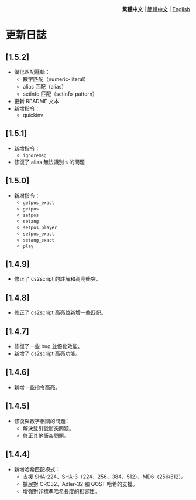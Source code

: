 <div align="right">

**繁體中文** | [簡體中文](./CHANGELOG.zh-CN.md) | [English](./CHANGELOG.en.md)

</div>

# 更新日誌

## [1.5.2]
- 優化匹配邏輯：
  - 數字匹配（numeric-literal）
  - alias 匹配（alias）
  - setinfo 匹配（setinfo-pattern）
- 更新 README 文本
- 新增指令：
  - quickinv

## [1.5.1]
- 新增指令：
  - `ignoremsg`
- 修復了 alias 無法識別 `%` 的問題

## [1.5.0]
- 新增指令：
  - `getpos_exact`
  - `getpos`
  - `setpos`
  - `setang`
  - `setpos_player`
  - `setpos_exact`
  - `setang_exact`
  - `play`

## [1.4.9]
- 修正了 cs2script 的註解和高亮衝突。

## [1.4.8]
- 修正了 cs2script 高亮並新增一些匹配。

## [1.4.7]
- 修復了一些 bug 並優化效能。
- 新增了 cs2script 高亮功能。

## [1.4.6]
- 新增一些指令高亮。

## [1.4.5]
- 修復與數字相關的問題：
  - 解決雙引號衝突問題。
  - 修正其他衝突問題。

## [1.4.4]
- 新增哈希匹配模式：
  - 支援 SHA-224、SHA-3（224、256、384、512）、MD6（256/512）。
  - 擴展對 CRC32、Adler-32 和 GOST 哈希的支援。
  - 增強對非標準哈希長度的相容性。
